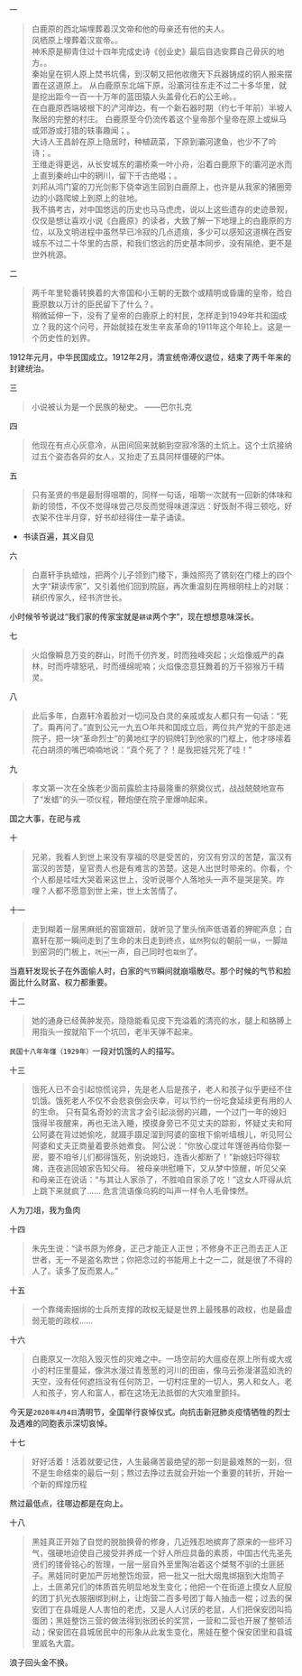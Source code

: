 一
>白鹿原的西北端埋葬着汉文帝和他的母亲还有他的夫人。<br>
凤栖原上埋葬着汉宣帝。。<br>
神禾原是柳青住过十四年完成史诗《创业史》最后自选安葬自己骨灰的地方。。<br>
秦始皇在铜人原上焚书坑儒，到汉朝又把他收缴天下兵器铸成的铜人搬来摆置在这道原上。
从白鹿原东北端下原，沿灞河往东走不过二十多华里，就是挖出距今一百一十万年的蓝田猿人头盖骨化石的公王岭。。<br>
在白鹿原西端坡根下的浐河岸边，有一个新石器时期（约七千年前）半坡人聚居的完整的村庄。
白鹿原至今仍流传着这个皇帝那个皇帝在原上或纵马或郊游或打猎的轶事趣闻；。<br>
大诗人王昌龄在原上隐居时，种植蔬菜，下原到灞河逮鱼，也少不了吟诗；。<br>
王维走得更远，从长安城东的灞桥乘一叶小舟，沿着白鹿原下的灞河逆水而上直到秦岭山中的辋川，留下千古绝唱；。<br>
刘邦从鸿门宴的刀光剑影下侥幸逃生回到白鹿原上，也许是从我家的猪圈旁边的小路爬坡上到原上的驻地。<br>
我不搞考古，对中国悠远的历史也马马虎虎，说以上这些遗存的史迹景观，仅仅是想让喜欢小说《白鹿原》的读者，大致了解一下地理上的白鹿原的方位，以及文明进程中虽然早已冷寂的几点遗痕，多少可以感知这道横在西安城东不过二十华里的古原，和我们悠远的历史基本同步，没有隔绝，更不是世外桃源。

二
>两千年里轮番转换着的大帝国和小王朝的无数个或精明或昏庸的皇帝，给白鹿原数以万计的臣民留下了什么？。<br>
稍微延伸一下，没有了皇帝的白鹿原上的村民，怎样走到1949年共和国成立？我的这个问号，开始就挂在发生辛亥革命的1911年这个年轮上。这是一个历史性的划界。

1912年元月，中华民国成立。1912年2月，清宣统帝溥仪退位，结束了两千年来的封建统治。

三
>小说被认为是一个民族的秘史。 ——巴尔扎克

四
>他现在有点心灰意冷，从田间回来就躺到空寂冷落的土炕上。这个土炕接纳过五个姿态各异的女人，又抬走了五具同样僵硬的尸体。

五
>只有圣贤的书是最耐得咀嚼的，同样一句话，咀嚼一次就有一回新的体味和新的领悟，不仅不觉得味尝己尽反而觉得味道深远：好饭耐不得三顿吃，好衣架不住半月穿，好书却经得住一辈子诵读。
- 书读百遍，其义自见

六
>白嘉轩手执蜡烛，把两个儿子领到门楼下，秉烛照亮了镌刻在门楼上的四个大字“耕读传家”，又引着他们回到院庭，再次重温刻在两根明柱上的对联：耕织传家久，经书济世长。

小时候爷爷说过“我们家的传家宝就是`耕读`两个字”，现在想想意味深长。

七
> 火焰像瞬息万变的群山，时而千仞齐发，时而独峰突起；火焰像威严的森林，时而呼啸怒吼，时而缠绵呢喃；火焰像恣意狂舞着的万千猕猴万千精灵。

八
> 此后多年，白嘉轩冷着脸对一切问及白灵的亲戚或友人都只有一句话：“死了。甭再问了。”直到公元一九五○年共和国成立后，两位共产党的干部走进院子，把一块“革命烈士”的黄地红字的铜牌钉到他家的门框上，他才哆嗦着花白胡须的嘴巴喃喃地说：“真个死了？！是我把娃咒死了哇！”

九
> 孝文第一次在全族老少面前露脸主持最隆重的祭奠仪式，战战兢兢地宣布了“发蜡”的头一项仪程，鞭炮便在院子里爆响起来。

国之大事，在祀与戎

十
> 兄弟，我看人到世上来没有享福的尽是受苦的，穷汉有穷汉的苦楚，富汉有富汉的苦楚，皇官贵人也是有难言的苦楚。这是人出世时带来的。你看，个个人都是哇哇大哭着来这世上，没听说哪个人落地头一声不是哭是笑。咋哩？人都不愿意到世上来，世上太苦情了。

十一
> 走到糊着一层黑麻纸的窑窗跟前，就听见了里头悄声低语着的狎昵声息；白嘉轩在那一瞬间走到了生命的末日走到终点，`猛然`狗似的朝前一`纵`，一脚`踏`到窑洞的门板上，`咣`￼一声，自己同时也`栽倒`了。

当嘉轩发现长子在外面偷人时，白家的`气节`瞬间就崩塌散尽。那个时候的气节和脸面比什么财富、权力都重要。

十二
> 她的通身已经黄肿发亮，隐隐能看见皮下充溢着的清亮的水，腿上和胳膊上用指头一按就陷下一个坑凹，老半天弹不起来。

`民国十八年年馑（1929年）`一段对饥饿的人的描写。

十三
> 饿死人已不会引起惊慌诧异，先是老人后是孩子，老人和孩子似乎更经不住饥饿。饿死老人不仅不会悲哀倒会庆幸，可以节约一份吃食延续更有用的人的生命。
只有莫名奇妙的流言才会引起淡弱的兴趣，一个过门一年的媳妇饿得半夜醒来，再也无法入睡，摸摸身旁已不见丈夫的踪影，怀疑丈夫和阿公阿婆在背过她偷吃，就蹑手蹑足溜到阿婆的窗根下偷听墙根儿，听见阿公阿婆和丈夫正商量着要杀她煮食。
阿公说：“你放心度过年馑爸再给你娶一房，要不咱爷儿们都得饿死，别说媳妇，连香火都断了！”新媳妇吓得软瘫，连夜逃回娘家告知父母。
被母亲哄慰睡下，又从梦中惊醒，听见父亲和母亲正在说话：“与其让人家杀了，不胜咱自家杀了吃！”这女人吓得从炕上跳下来就疯了……
危言流语像乌鸦的叫声一样令人毛骨悚然。

人为刀俎，我为鱼肉

十四
> 朱先生说：“读书原为修身，正己才能正人正世；不修身不正己而去正人正世者，无一不是盗名欺世；你把念过的书能用上十之一二，就是很了不得的人了。读多了反而累人。”

十五
> 一个靠绳索捆绑的士兵所支撑的政权无疑是世界上最残暴的政权，也是最虚弱无能的政权……

十六
> 白鹿原又一次陷入毁灭性的灾难之中。一场空前的大瘟疫在原上所有或大或小的村庄里蔓延，像洪水漫过青葱葱的河川的田亩，像乌云弥漫湛蓝如洗的天空，没有任何遮挡没有任何防卫，一切村庄里的一切人，男人和女人，老人和孩子，穷人和富人，都在这场无法抵御的大灾难里颤抖。

今天是`2020年4月4日`清明节，全国举行哀悼仪式。向抗击新冠肺炎疫情牺牲的烈士及遇难的同胞表示深切哀悼。

十七
> 好好活着！活着就要记住，人生最痛苦最绝望的那一刻是最难熬的一刻，但不是生命结束的最后一刻；熬过去挣过去就会开始一个重要的转折，开始一个新的辉煌历程

熬过最低点，往哪边都是在向上。

十八
> 黑娃真正开始了自觉的脱胎换骨的修身，几近残忍地摈弃了原来的一些坏习气，强硬地迫使自己接受并养成一个好人所应具备的素质，中国古代先圣先贤们的镂骨铭心的哲理，一层一层自外至里陶冶着这个桀骜不驯的土匪胚子。黑娃同时更加严厉地整饬炮营，把一批又一批大烟鬼绑捆到大炮筒子上，土匪弟兄们的体质首先明显地发生变化；他把一个在街道上摸女人屁股的团丁扒光衣服捆绑到树上，让炮营二百多号团丁每人抽击一棍；过去的保安团丁在县城是人人害怕的老虎，又是人人讨厌的老鼠，人们把保安团叫捣蛋团；黑娃整饬三营的做法得到张团长的奖赏，一营和二营也开展了整顿活动；保安团在县城居民中的形象从此发生变化，黑娃在整个保安团里和县城里威名大震。

浪子回头金不换。